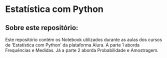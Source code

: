 # Estatística com Python


## Sobre este repositório:

Este repositório contém os Notebook utilizados durante as aulas dos cursos de 'Estatística com Python' da plataforma Alura.
A parte 1 aborda Frequências e Medidas. Já a parte 2 aborda Probabilidade e Amostragem.
